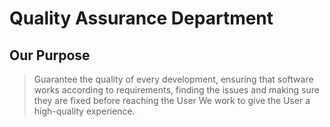 # Quality Assurance Department

## Our Purpose

> Guarantee the quality of every development, ensuring that software works according to requirements, finding the issues and making sure they are fixed before reaching the User We work to give the User a high-quality experience.

